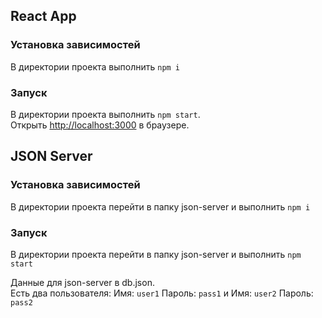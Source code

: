## React App  

### Установка зависимостей  
В директории проекта выполнить `npm i`  

### Запуск  
В директории проекта выполнить `npm start`.  
Открыть [http://localhost:3000](http://localhost:3000) в браузере.  
  
  
## JSON Server  
  
### Установка зависимостей  
В директории проекта перейти в папку json-server и выполнить `npm i`  

### Запуск  
В директории проекта перейти в папку json-server и выполнить `npm start`  
  
Данные для json-server в db.json.  
Есть два пользователя:
Имя: `user1`
Пароль: `pass1`
и 
Имя: `user2`
Пароль: `pass2`
